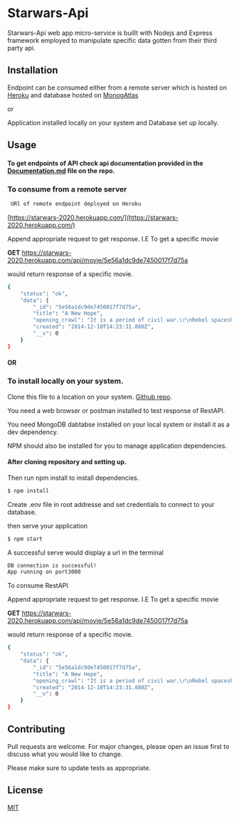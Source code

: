 # Starwars-Api

Starwars-Api web app micro-service is  buillt with Nodejs and Express framework employed to manipulate specific data gotten from their third party api.

## Installation
Endpoint can be consumed either from a remote server which is hosted on [Heroku](heroku.com) and database hosted on [MonogAtlas](https://www.mongodb.com/cloud/atlas)

 or 

Application installed locally on your system and Database set up locally. 


## Usage

#### To get endpoints of API check api documentation provided in the [Documentation.md](https://github.com/Odubolaoluwatimilehin/Starwars-Api/blob/master/Documentation.md) file on the repo.


### To consume from a remote server
 
```bash
 URl of remote endpoint deployed on Heroku
```
[https://starwars-2020.herokuapp.com/](https://starwars-2020.herokuapp.com/)

Append appropriate request to get response.
I.E To get a specific movie

**GET** https://starwars-2020.herokuapp.com/api/movie/5e56a1dc9de7450017f7d75a

would return response of a specific movie.

```bash
{
    "status": "ok",
    "data": {
        "_id": "5e56a1dc9de7450017f7d75a",
        "title": "A New Hope",
        "opening_crawl": "It is a period of civil war.\r\nRebel spaceships, striking\r\nfrom a hidden base, have won\r\ntheir first victory against\r\nthe evil Galactic Empire.\r\n\r\nDuring the battle, Rebel\r\nspies managed to steal secret\r\nplans to the Empire's\r\nultimate weapon, the DEATH\r\nSTAR, an armored space\r\nstation with enough power\r\nto destroy an entire planet.\r\n\r\nPursued by the Empire's\r\nsinister agents, Princess\r\nLeia races home aboard her\r\nstarship, custodian of the\r\nstolen plans that can save her\r\npeople and restore\r\nfreedom to the galaxy....",
        "created": "2014-12-10T14:23:31.880Z",
        "__v": 0
    }
}

```


  #### OR

### To install locally on your system.

Clone this file to a location on your system. [Github repo](https://github.com/Odubolaoluwatimilehin/Starwars-Api.git).


You need a web browser or postman installed to test response of RestAPI.

You need MongoDB dabtabse installed on your local system or install it as a dev dependency.

NPM should also be installed for you to manage application dependencies.


#### After cloning repository and setting up.

Then run npm install to install dependencies.

```bash
$ npm install
```

Create .env file in root addresse and set credentials to connect to your database.

then serve your application


```bash
$ npm start
```
 
A successful serve would display a url in the terminal 


```bash
DB connection is successful!
App running on port3000
```



To consume RestAPI

Append appropriate request to get response.
I.E To get a specific movie

**GET** https://starwars-2020.herokuapp.com/api/movie/5e56a1dc9de7450017f7d75a

would return response of a specific movie.

```bash
{
    "status": "ok",
    "data": {
        "_id": "5e56a1dc9de7450017f7d75a",
        "title": "A New Hope",
        "opening_crawl": "It is a period of civil war.\r\nRebel spaceships, striking\r\nfrom a hidden base, have won\r\ntheir first victory against\r\nthe evil Galactic Empire.\r\n\r\nDuring the battle, Rebel\r\nspies managed to steal secret\r\nplans to the Empire's\r\nultimate weapon, the DEATH\r\nSTAR, an armored space\r\nstation with enough power\r\nto destroy an entire planet.\r\n\r\nPursued by the Empire's\r\nsinister agents, Princess\r\nLeia races home aboard her\r\nstarship, custodian of the\r\nstolen plans that can save her\r\npeople and restore\r\nfreedom to the galaxy....",
        "created": "2014-12-10T14:23:31.880Z",
        "__v": 0
    }
}

```



## Contributing
Pull requests are welcome. For major changes, please open an issue first to discuss what you would like to change.

Please make sure to update tests as appropriate.

## License
[MIT](https://choosealicense.com/licenses/mit/)
